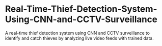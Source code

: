 # Real-Time-Thief-Detection-System-Using-CNN-and-CCTV-Surveillance
A real-time thief detection system using CNN and CCTV surveillance to identify and catch thieves by analyzing live video feeds with trained data.
